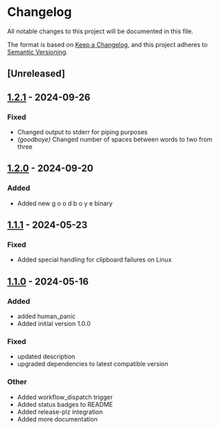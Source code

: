 # Changelog
All notable changes to this project will be documented in this file.

The format is based on [Keep a Changelog](https://keepachangelog.com/en/1.0.0/),
and this project adheres to [Semantic Versioning](https://semver.org/spec/v2.0.0.html).

## [Unreleased]

## [1.2.1](https://github.com/asasine/spongebob/compare/v1.2.0...v1.2.1) - 2024-09-26

### Fixed

- Changed output to stderr for piping purposes
- *(goodboye)* Changed number of spaces between words to two from three

## [1.2.0](https://github.com/asasine/spongebob/compare/v1.1.1...v1.2.0) - 2024-09-20

### Added

- Added new g o o d b o y e binary

## [1.1.1](https://github.com/asasine/spongebob/compare/v1.1.0...v1.1.1) - 2024-05-23

### Fixed
- Added special handling for clipboard failures on Linux

## [1.1.0](https://github.com/asasine/spongebob/compare/v1.0.1...v1.1.0) - 2024-05-16

### Added
- added human_panic
- Added initial version 1.0.0

### Fixed
- updated description
- upgraded dependencies to latest compatible version

### Other
- Added workflow_dispatch trigger
- Added status badges to README
- Added release-plz integration
- Added more documentation
